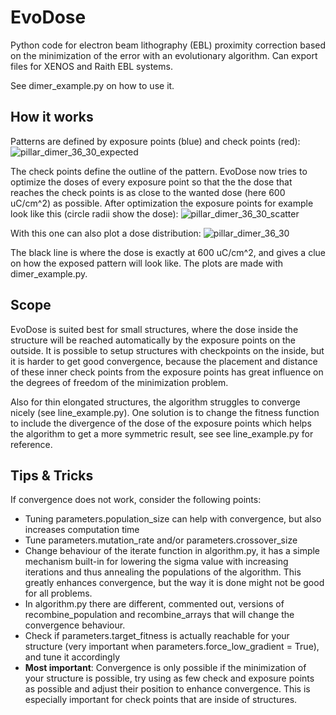 # EvoDose
Python code for electron beam lithography (EBL) proximity correction based on the minimization of the error with an evolutionary algorithm. Can export files for XENOS and Raith EBL systems.

See dimer_example.py on how to use it.

## How it works
Patterns are defined by exposure points (blue) and check points (red):
![pillar_dimer_36_30_expected](https://user-images.githubusercontent.com/6985888/47080356-1513f180-d208-11e8-9ddf-df3a0c6d2a63.png)

The check points define the outline of the pattern.
EvoDose now tries to optimize the doses of every exposure point so that the the dose that reaches the check points is as close to the wanted dose (here  600 uC/cm^2) as possible.
After optimization the exposure points for example look like this (circle radii show the dose):
![pillar_dimer_36_30_scatter](https://user-images.githubusercontent.com/6985888/47080504-7045e400-d208-11e8-832c-213e92c3c716.png)

With this one can also plot a dose distribution:
![pillar_dimer_36_30](https://user-images.githubusercontent.com/6985888/47080558-9b303800-d208-11e8-89ec-14eaaadf46af.png)

The black line is where the dose is exactly at 600 uC/cm^2, and gives a clue on how the exposed pattern will look like.
The plots are made with dimer_example.py.

## Scope

EvoDose is suited best for small structures, where the dose inside the structure will be reached automatically by the exposure points on the outside. It is possible to setup structures with checkpoints on the inside, but it is harder to get good convergence, because the placement and distance of these inner check points from the exposure points has great influence on the degrees of freedom of the minimization problem.

Also for thin elongated structures, the algorithm struggles to converge nicely (see line_example.py). One solution is to change the fitness function to include the divergence of the dose of the exposure points which helps the algorithm to get a more symmetric result, see see line_example.py for reference.

## Tips & Tricks

If convergence does not work, consider the following points:
- Tuning parameters.population_size can help with convergence, but also increases computation time
- Tune parameters.mutation_rate and/or parameters.crossover_size
- Change behaviour of the iterate function in algorithm.py, it has a simple mechanism built-in for lowering the sigma value with increasing iterations and thus annealing the populations of the algorithm. This greatly enhances convergence, but the way it is done might not be good for all problems.
- In algorithm.py there are different, commented out, versions of recombine_population and recombine_arrays that will change the convergence behaviour.
- Check if parameters.target_fitness is actually reachable for your structure (very important when parameters.force_low_gradient = True), and tune it accordingly
- **Most important**: Convergence is only possible if the minimization of your structure is possible, try using as few check and exposure points as possible and adjust their position to enhance convergence. This is especially important for check points that are inside of structures.
